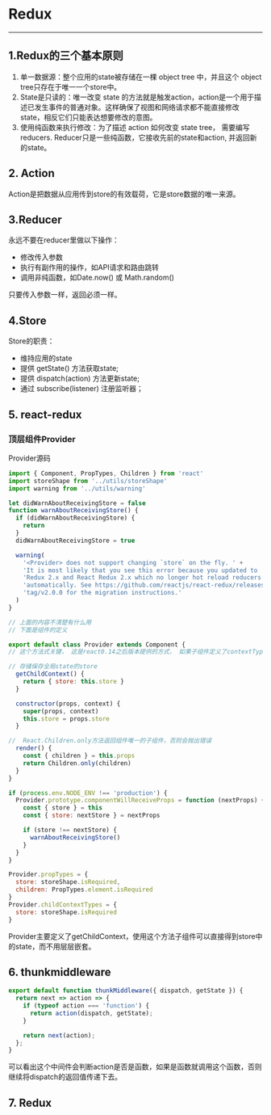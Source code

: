 # Redux
---

## 1.Redux的三个基本原则
1. 单一数据源：整个应用的state被存储在一棵 object tree 中，并且这个 object tree只存在于唯一一个store中。  
2. State是只读的：唯一改变 state 的方法就是触发action，action是一个用于描述已发生事件的普通对象。这样确保了视图和网络请求都不能直接修改state，相反它们只能表达想要修改的意图。  
3. 使用纯函数来执行修改：为了描述 action 如何改变 state tree， 需要编写 reducers. Reducer只是一些纯函数，它接收先前的state和action, 并返回新的state。  

## 2. Action
Action是把数据从应用传到store的有效载荷，它是store数据的唯一来源。  

## 3.Reducer
永远不要在reducer里做以下操作：  
+ 修改传入参数  
+ 执行有副作用的操作，如API请求和路由跳转  
+ 调用非纯函数，如Date.now() 或 Math.random()

只要传入参数一样，返回必须一样。  

## 4.Store
Store的职责：
+ 维持应用的state
+ 提供 getState() 方法获取state;
+ 提供 dispatch(action) 方法更新state;
+ 通过 subscribe(listener) 注册监听器；

## 5. react-redux
### 顶层组件Provider
Provider源码
```javascript
import { Component, PropTypes, Children } from 'react'
import storeShape from '../utils/storeShape'
import warning from '../utils/warning'

let didWarnAboutReceivingStore = false
function warnAboutReceivingStore() {
  if (didWarnAboutReceivingStore) {
    return
  }
  didWarnAboutReceivingStore = true

  warning(
    '<Provider> does not support changing `store` on the fly. ' +
    'It is most likely that you see this error because you updated to ' +
    'Redux 2.x and React Redux 2.x which no longer hot reload reducers ' +
    'automatically. See https://github.com/reactjs/react-redux/releases/' +
    'tag/v2.0.0 for the migration instructions.'
  )
}

// 上面的内容不清楚有什么用
// 下面是组件的定义

export default class Provider extends Component {
// 这个方法式关键， 这是react0.14之后版本提供的方式， 如果子组件定义了contextTypes属性，便可以使用这个方法返回值里的数据，而不用层层嵌套

// 存储保存全局state的store
  getChildContext() {
    return { store: this.store }
  }

  constructor(props, context) {
    super(props, context)
    this.store = props.store
  }

//	React.Children.only方法返回组件唯一的子组件，否则会抛出错误
  render() {
    const { children } = this.props
    return Children.only(children)
  }
}

if (process.env.NODE_ENV !== 'production') {
  Provider.prototype.componentWillReceiveProps = function (nextProps) {
    const { store } = this
    const { store: nextStore } = nextProps

    if (store !== nextStore) {
      warnAboutReceivingStore()
    }
  }
}

Provider.propTypes = {
  store: storeShape.isRequired,
  children: PropTypes.element.isRequired
}
Provider.childContextTypes = {
  store: storeShape.isRequired
}

```
Provider主要定义了getChildContext，使用这个方法子组件可以直接得到store中的state，而不用层层嵌套。


##  6. thunkmiddleware
```javascript
export default function thunkMiddleware({ dispatch, getState }) {
  return next => action => {
    if (typeof action === 'function') {
      return action(dispatch, getState);
    }

    return next(action);
  };
}
```
可以看出这个中间件会判断action是否是函数，如果是函数就调用这个函数，否则继续将dispatch的返回值传递下去。


## 7. Redux
###